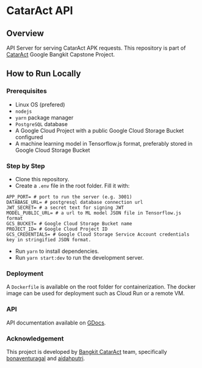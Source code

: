 # CatarAct API

## Overview
API Server for serving CatarAct APK requests. This repository is part of [CatarAct](https://github.com/cataract-bangkit) Google Bangkit Capstone Project.

## How to Run Locally

### Prerequisites
- Linux OS (prefered)
- `nodejs`
- `yarn` package manager
- `PostgreSQL` database
- A Google Cloud Project with a public Google Cloud Storage Bucket configured
- A machine learning model in Tensorflow.js format, preferably stored in Google Cloud Storage Bucket

### Step by Step
- Clone this repository.
- Create a `.env` file in the root folder. Fill it with:
```
APP_PORT= # port to run the server (e.g. 3001)
DATABASE_URL= # postgresql database connection url
JWT_SECRET= # a secret text for signing JWT
MODEL_PUBLIC_URL= # a url to ML model JSON file in Tensorflow.js format
GCS_BUCKET= # Google Cloud Storage Bucket name
PROJECT_ID= # Google Cloud Project ID
GCS_CREDENTIALS= # Google Cloud Storage Service Account credentials key in stringified JSON format.
```
- Run `yarn` to install dependencies.
- Run `yarn start:dev` to run the development server.

### Deployment
A `Dockerfile` is available on the root folder for containerization. The docker image can be used for deployment such as Cloud Run or a remote VM.

### API
API documentation available on [GDocs](https://docs.google.com/document/d/14-z-A81R5Q6ayDlHV15_qKiDLNk82Dks9zUBCzACMc0/edit?usp=sharing).

### Acknowledgement
This project is developed by [Bangkit CatarAct](https://github.com/cataract-bangkit) team, specifically [bonaventuragal](https://github.com/bonaventuragal) and [aidahputri](https://github.com/aidahputri).
